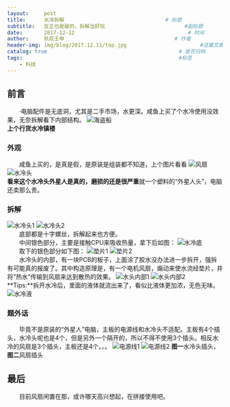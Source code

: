 ```yaml
---
layout:     post   				                        
title:      水冷拆解  			            	     # 标题 
subtitle:   反正也是破的，拆解当好玩                          #副标题
date:       2017-12-12              				       # 时间
author:     玖贰壬申					            	# 作者
header-img: img/blog/2017.12.11/top.jpg 	                   #这篇文章标题背景图片
catalog: true 					                     	# 是否归档
tags:							                     	#标签
    - 科技
---
```


## 前言
&emsp;&emsp;·电脑配件是无底洞，尤其是二手市场，水更深。咸鱼上买了个水冷使用没效果，无奈拆解看下内部结构。
![海盗船](http://oww4kn1d0.bkt.clouddn.com/2017.12.12-1.png)<br>
**上个行货水冷镇楼**


### 外观
&emsp;&emsp;咸鱼上买的，是真是假，是原装是组装都不知道，上个图片看看
![风扇](http://oww4kn1d0.bkt.clouddn.com/2017.12.12-2.jpg)
![水冷头](http://oww4kn1d0.bkt.clouddn.com/2017.12.12-3.png)<br>
**看来这个水冷头外星人是真的，磨损的还是很严重**就一个塑料的“外星人头”，电脑还卖那么贵。


### 拆解
![水冷头1](http://oww4kn1d0.bkt.clouddn.com/2017.12.12-4.jpg)
![水冷头2](http://oww4kn1d0.bkt.clouddn.com/2017.12.12-5.jpg)<br>
&emsp;&emsp;底部都是十字螺丝，拆解起来也方便。<br>
&emsp;&emsp;中间银色部分，主要是接触CPU来吸收热量，拿下后如图：
![水冷底](http://oww4kn1d0.bkt.clouddn.com/2017.12.12-6.jpg)<br>
&emsp;&emsp;取下的银色部分如下图：
![垫片1](http://oww4kn1d0.bkt.clouddn.com/2017.12.12-7.jpg)
![垫片2](http://oww4kn1d0.bkt.clouddn.com/2017.12.12-8.jpg)<br>
&emsp;&emsp;水冷头的内部，有一块PCB的板子，上面涂了胶水没办法进一步拆开，强拆有可能真的报废了。其中构造原理是，有一个电机风扇，煽动来使水流经垫片，并将“热水”传输到风扇来达到散热的效果。
![水头内部1](http://oww4kn1d0.bkt.clouddn.com/2017.12.12-10.jpg)
![水头内部2](http://oww4kn1d0.bkt.clouddn.com/2017.12.12-11.jpg)<br>
**Tips:**拆开水冷后，里面的液体就流出来了，看似比液体更加浓，无色无味。
![水冷液](http://oww4kn1d0.bkt.clouddn.com/2017.12.12-9.jpg)


### 题外话
&emsp;&emsp;毕竟不是原装的“外星人”电脑，主板的电源线和水冷头不适配。主板有4个插头，水冷头呢也是4个，但是另外一个隔开的，所以不得不使用3个插头。相反水冷的风扇是3个插头，主板还是4个。。。
![电源线1](http://oww4kn1d0.bkt.clouddn.com/2017.12.12-12.png)
![电源线2](http://oww4kn1d0.bkt.clouddn.com/2017.12.12-13.png)
**图一**水冷头插头，**图二**风扇插头


## 最后
&emsp;&emsp;目前风扇闲置在那，或许哪天高兴想起，在拼接使用吧。
